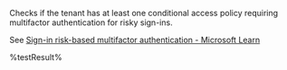 Checks if the tenant has at least one conditional access policy requiring multifactor authentication for risky sign-ins.

See [Sign-in risk-based multifactor authentication - Microsoft Learn](https://learn.microsoft.com/entra/identity/conditional-access/howto-conditional-access-policy-risk)
<!--- Results --->
%testResult%